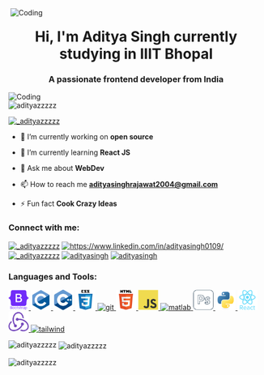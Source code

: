 <a href="https://rishavchanda.io">
  <img src="https://cdn.dribbble.com/users/1162077/screenshots/3848914/programmer.gif" alt="Coding" width="500" align="right">
</a>

<h1 align="center">Hi, I'm <b>Aditya Singh</b> currently studying in IIIT Bhopal</h1>
<h3 align="center">A passionate frontend developer from India</h3>
<img align="right" alt="Coding" width="600" src="https://i.pinimg.com/originals/7a/54/76/7a54762be77935f15fbc575fd13ac79c.jpg">



<p align="left"> <img src="https://komarev.com/ghpvc/?username=adityazzzzz&label=Profile%20views&color=0e75b6&style=flat" alt="adityazzzzz" /> </p>

<p align="left"> <a href="https://twitter.com/_adityazzzzz" target="blank"><img src="https://img.shields.io/twitter/follow/_adityazzzzz?logo=twitter&style=for-the-badge" alt="_adityazzzzz" /></a> </p>

- 🔭 I’m currently working on **open source**

- 🌱 I’m currently learning **React JS**

- 💬 Ask me about **WebDev**

- 📫 How to reach me **adityasinghrajawat2004@gmail.com**

- ⚡ Fun fact **Cook Crazy Ideas**

<h3 align="left">Connect with me:</h3>
<p align="left">
<a href="https://twitter.com/_adityazzzzz" target="blank"><img align="center" src="https://raw.githubusercontent.com/rahuldkjain/github-profile-readme-generator/master/src/images/icons/Social/twitter.svg" alt="_adityazzzzz" height="30" width="40" /></a>
<a href="https://linkedin.com/in/https://www.linkedin.com/in/adityasingh0109/" target="blank"><img align="center" src="https://raw.githubusercontent.com/rahuldkjain/github-profile-readme-generator/master/src/images/icons/Social/linked-in-alt.svg" alt="https://www.linkedin.com/in/adityasingh0109/" height="30" width="40" /></a>
<a href="https://instagram.com/_adityazzzzz" target="blank"><img align="center" src="https://raw.githubusercontent.com/rahuldkjain/github-profile-readme-generator/master/src/images/icons/Social/instagram.svg" alt="_adityazzzzz" height="30" width="40" /></a>
<a href="https://www.leetcode.com/adityasingh" target="blank"><img align="center" src="https://raw.githubusercontent.com/rahuldkjain/github-profile-readme-generator/master/src/images/icons/Social/leet-code.svg" alt="adityasingh" height="30" width="40" /></a>
<a href="https://auth.geeksforgeeks.org/user/adityasingh" target="blank"><img align="center" src="https://raw.githubusercontent.com/rahuldkjain/github-profile-readme-generator/master/src/images/icons/Social/geeks-for-geeks.svg" alt="adityasingh" height="30" width="40" /></a>
</p>

<h3 align="left">Languages and Tools:</h3>
<p align="left"> <a href="https://getbootstrap.com" target="_blank" rel="noreferrer"> <img src="https://raw.githubusercontent.com/devicons/devicon/master/icons/bootstrap/bootstrap-plain-wordmark.svg" alt="bootstrap" width="40" height="40"/> </a> <a href="https://www.cprogramming.com/" target="_blank" rel="noreferrer"> <img src="https://raw.githubusercontent.com/devicons/devicon/master/icons/c/c-original.svg" alt="c" width="40" height="40"/> </a> <a href="https://www.w3schools.com/cpp/" target="_blank" rel="noreferrer"> <img src="https://raw.githubusercontent.com/devicons/devicon/master/icons/cplusplus/cplusplus-original.svg" alt="cplusplus" width="40" height="40"/> </a> <a href="https://www.w3schools.com/css/" target="_blank" rel="noreferrer"> <img src="https://raw.githubusercontent.com/devicons/devicon/master/icons/css3/css3-original-wordmark.svg" alt="css3" width="40" height="40"/> </a> <a href="https://git-scm.com/" target="_blank" rel="noreferrer"> <img src="https://www.vectorlogo.zone/logos/git-scm/git-scm-icon.svg" alt="git" width="40" height="40"/> </a> <a href="https://www.w3.org/html/" target="_blank" rel="noreferrer"> <img src="https://raw.githubusercontent.com/devicons/devicon/master/icons/html5/html5-original-wordmark.svg" alt="html5" width="40" height="40"/> </a> <a href="https://developer.mozilla.org/en-US/docs/Web/JavaScript" target="_blank" rel="noreferrer"> <img src="https://raw.githubusercontent.com/devicons/devicon/master/icons/javascript/javascript-original.svg" alt="javascript" width="40" height="40"/> </a> <a href="https://www.mathworks.com/" target="_blank" rel="noreferrer"> <img src="https://upload.wikimedia.org/wikipedia/commons/2/21/Matlab_Logo.png" alt="matlab" width="40" height="40"/> </a> <a href="https://www.photoshop.com/en" target="_blank" rel="noreferrer"> <img src="https://raw.githubusercontent.com/devicons/devicon/master/icons/photoshop/photoshop-line.svg" alt="photoshop" width="40" height="40"/> </a> <a href="https://www.python.org" target="_blank" rel="noreferrer"> <img src="https://raw.githubusercontent.com/devicons/devicon/master/icons/python/python-original.svg" alt="python" width="40" height="40"/> </a> <a href="https://reactjs.org/" target="_blank" rel="noreferrer"> <img src="https://raw.githubusercontent.com/devicons/devicon/master/icons/react/react-original-wordmark.svg" alt="react" width="40" height="40"/> </a> <a href="https://redux.js.org" target="_blank" rel="noreferrer"> <img src="https://raw.githubusercontent.com/devicons/devicon/master/icons/redux/redux-original.svg" alt="redux" width="40" height="40"/> </a> <a href="https://tailwindcss.com/" target="_blank" rel="noreferrer"> <img src="https://www.vectorlogo.zone/logos/tailwindcss/tailwindcss-icon.svg" alt="tailwind" width="40" height="40"/> </a> </p>

<p><img align="left" backgroundcolor="black" src="https://github-readme-stats.vercel.app/api/top-langs?username=adityazzzzz&show_icons=true&locale=en&layout=compact" alt="adityazzzzz" /></p>

<p>&nbsp;<img align="center" backgroundcolor="black" src="https://github-readme-stats.vercel.app/api?username=adityazzzzz&show_icons=true&locale=en" alt="adityazzzzz" /></p>

<p><img align="center" backgroundcolor="black" src="https://github-readme-streak-stats.herokuapp.com/?user=adityazzzzz&" alt="adityazzzzz" /></p>
